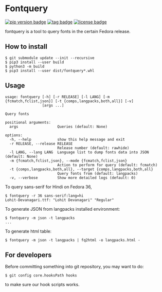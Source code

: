 # Fontquery
[![pip version badge](https://img.shields.io/pypi/v/fontquery)](https://pypi.org/project/fontquery/)
[![tag badge](https://img.shields.io/github/v/tag/fedora-i18n/fontquery)](https://github.com/fedora-i18n/fontquery/tags)
[![license badge](https://img.shields.io/github/license/fedora-i18n/fontquery)](./LICENSE)

fontquery is a tool to query fonts in the certain Fedora release.

## How to install

```
$ git submodule update --init --recursive
$ pip3 install --user build
$ python3 -m build
$ pip3 install --user dist/fontquery*.whl
```

## Usage

```
usage: fontquery [-h] [-r RELEASE] [-l LANG] [-m {fcmatch,fclist,json}] [-t {comps,langpacks,both,all}] [-v]
                 [args ...]

Query fonts

positional arguments:
  args                  Queries (default: None)

options:
  -h, --help            show this help message and exit
  -r RELEASE, --release RELEASE
                        Release number (default: rawhide)
  -l LANG, --lang LANG  Language list to dump fonts data into JSON (default: None)
  -m {fcmatch,fclist,json}, --mode {fcmatch,fclist,json}
                        Action to perform for query (default: fcmatch)
  -t {comps,langpacks,both,all}, --target {comps,langpacks,both,all}
                        Query fonts from (default: langpacks)
  -v, --verbose         Show more detailed logs (default: 0)
```

To query sans-serif for Hindi on Fedora 36,

```
$ fontquery -r 36 sans-serif:lang=hi
Lohit-Devanagari.ttf: "Lohit Devanagari" "Regular"
```

To generate JSON from langpacks installed environment:

```
$ fontquery -m json -t langpacks
...
```

To generate html table:

```
$ fontquery -m json -t langpacks | fq2html -o langpacks.html -
```

## For developers

Before committing something into git repository, you may want to do:

```
$ git config core.hooksPath hooks
```

to make sure our hook scripts works.

